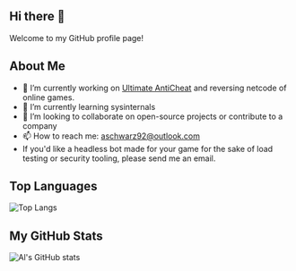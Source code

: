 ## Hi there 👋

Welcome to my GitHub profile page!

## About Me

- 🔭 I’m currently working on [Ultimate AntiCheat](https://github.com/AlSch092/UltimateAnticheat) and reversing netcode of online games.
- 🌱 I’m currently learning sysinternals
- 👯 I’m looking to collaborate on open-source projects or contribute to a company
- 📫 How to reach me: [aschwarz92@outlook.com](mailto:aschwarz92@outlook.com)
- If you'd like a headless bot made for your game for the sake of load testing or security tooling, please send me an email.

## Top Languages

![Top Langs](https://github-readme-stats.vercel.app/api/top-langs/?username=AlSch092&layout=compact&theme=radical)

## My GitHub Stats

![Al's GitHub stats](https://github-readme-stats.vercel.app/api?username=AlSch092&show_icons=true&theme=radical)

